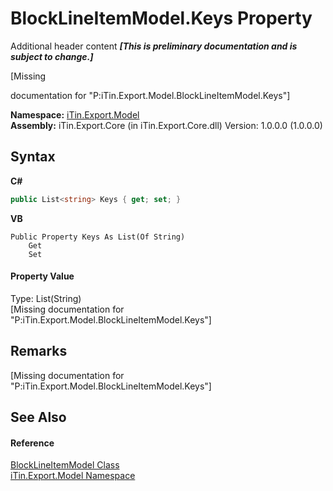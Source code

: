 # BlockLineItemModel.Keys Property 
Additional header content _**\[This is preliminary documentation and is subject to change.\]**_

\[Missing <summary> documentation for "P:iTin.Export.Model.BlockLineItemModel.Keys"\]

**Namespace:**&nbsp;<a href="ef57ffcc-e95e-b212-5a46-9aa6f5a3511f">iTin.Export.Model</a><br />**Assembly:**&nbsp;iTin.Export.Core (in iTin.Export.Core.dll) Version: 1.0.0.0 (1.0.0.0)

## Syntax

**C#**<br />
``` C#
public List<string> Keys { get; set; }
```

**VB**<br />
``` VB
Public Property Keys As List(Of String)
	Get
	Set
```


#### Property Value
Type: List(String)<br />\[Missing <value> documentation for "P:iTin.Export.Model.BlockLineItemModel.Keys"\]

## Remarks
\[Missing <remarks> documentation for "P:iTin.Export.Model.BlockLineItemModel.Keys"\]

## See Also


#### Reference
<a href="1350d6bc-592c-dda0-2266-b68a7c5c6887">BlockLineItemModel Class</a><br /><a href="ef57ffcc-e95e-b212-5a46-9aa6f5a3511f">iTin.Export.Model Namespace</a><br />
